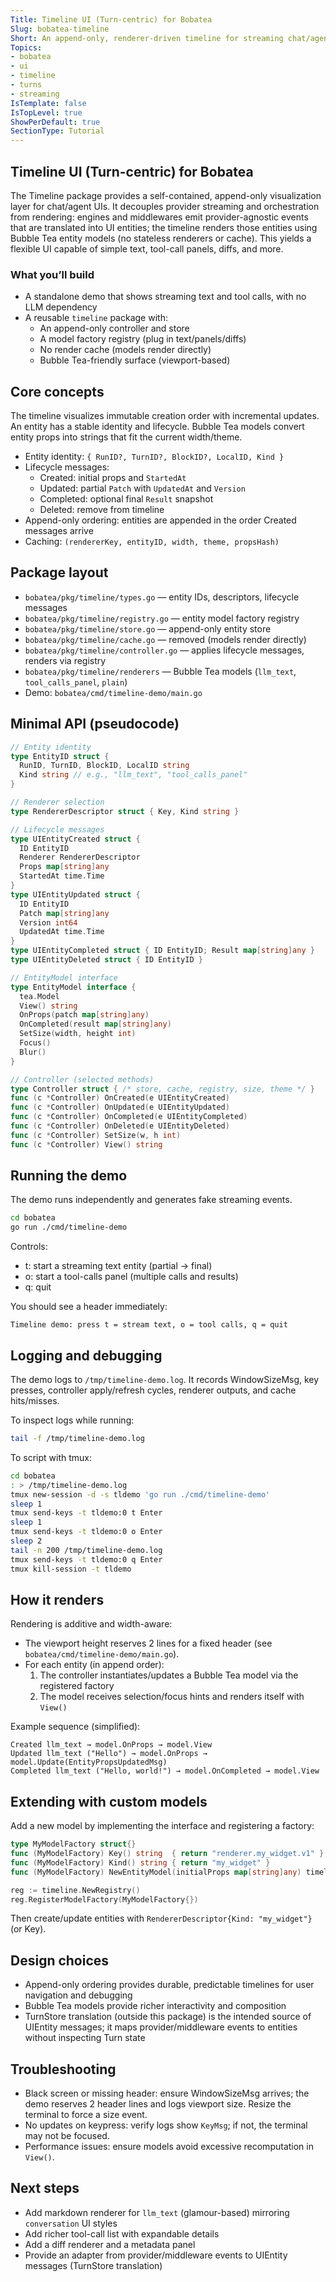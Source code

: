 ```yaml
---
Title: Timeline UI (Turn-centric) for Bobatea
Slug: bobatea-timeline
Short: An append-only, renderer-driven timeline for streaming chat/agent UIs
Topics:
- bobatea
- ui
- timeline
- turns
- streaming
IsTemplate: false
IsTopLevel: true
ShowPerDefault: true
SectionType: Tutorial
---
```


## Timeline UI (Turn-centric) for Bobatea

The Timeline package provides a self-contained, append-only visualization layer for chat/agent UIs. It decouples provider streaming and orchestration from rendering: engines and middlewares emit provider-agnostic events that are translated into UI entities; the timeline renders those entities using Bubble Tea entity models (no stateless renderers or cache). This yields a flexible UI capable of simple text, tool-call panels, diffs, and more.

### What you’ll build

- A standalone demo that shows streaming text and tool calls, with no LLM dependency
- A reusable `timeline` package with:
  - An append-only controller and store
  - A model factory registry (plug in text/panels/diffs)
  - No render cache (models render directly)
  - Bubble Tea-friendly surface (viewport-based)

## Core concepts

The timeline visualizes immutable creation order with incremental updates. An entity has a stable identity and lifecycle. Bubble Tea models convert entity props into strings that fit the current width/theme.

- Entity identity: `{ RunID?, TurnID?, BlockID?, LocalID, Kind }`
- Lifecycle messages:
  - Created: initial props and `StartedAt`
  - Updated: partial `Patch` with `UpdatedAt` and `Version`
  - Completed: optional final `Result` snapshot
  - Deleted: remove from timeline
- Append-only ordering: entities are appended in the order Created messages arrive
- Caching: `(rendererKey, entityID, width, theme, propsHash)`

## Package layout

- `bobatea/pkg/timeline/types.go` — entity IDs, descriptors, lifecycle messages
- `bobatea/pkg/timeline/registry.go` — entity model factory registry
- `bobatea/pkg/timeline/store.go` — append-only entity store
- `bobatea/pkg/timeline/cache.go` — removed (models render directly)
- `bobatea/pkg/timeline/controller.go` — applies lifecycle messages, renders via registry
- `bobatea/pkg/timeline/renderers` — Bubble Tea models (`llm_text`, `tool_calls_panel`, `plain`)
- Demo: `bobatea/cmd/timeline-demo/main.go`

## Minimal API (pseudocode)

```go
// Entity identity
type EntityID struct {
  RunID, TurnID, BlockID, LocalID string
  Kind string // e.g., "llm_text", "tool_calls_panel"
}

// Renderer selection
type RendererDescriptor struct { Key, Kind string }

// Lifecycle messages
type UIEntityCreated struct {
  ID EntityID
  Renderer RendererDescriptor
  Props map[string]any
  StartedAt time.Time
}
type UIEntityUpdated struct {
  ID EntityID
  Patch map[string]any
  Version int64
  UpdatedAt time.Time
}
type UIEntityCompleted struct { ID EntityID; Result map[string]any }
type UIEntityDeleted struct { ID EntityID }

// EntityModel interface
type EntityModel interface {
  tea.Model
  View() string
  OnProps(patch map[string]any)
  OnCompleted(result map[string]any)
  SetSize(width, height int)
  Focus()
  Blur()
}

// Controller (selected methods)
type Controller struct { /* store, cache, registry, size, theme */ }
func (c *Controller) OnCreated(e UIEntityCreated)
func (c *Controller) OnUpdated(e UIEntityUpdated)
func (c *Controller) OnCompleted(e UIEntityCompleted)
func (c *Controller) OnDeleted(e UIEntityDeleted)
func (c *Controller) SetSize(w, h int)
func (c *Controller) View() string
```

## Running the demo

The demo runs independently and generates fake streaming events.

```bash
cd bobatea
go run ./cmd/timeline-demo
```

Controls:
- t: start a streaming text entity (partial → final)
- o: start a tool-calls panel (multiple calls and results)
- q: quit

You should see a header immediately:

```
Timeline demo: press t = stream text, o = tool calls, q = quit
```

## Logging and debugging

The demo logs to `/tmp/timeline-demo.log`. It records WindowSizeMsg, key presses, controller apply/refresh cycles, renderer outputs, and cache hits/misses.

To inspect logs while running:

```bash
tail -f /tmp/timeline-demo.log
```

To script with tmux:

```bash
cd bobatea
: > /tmp/timeline-demo.log
tmux new-session -d -s tldemo 'go run ./cmd/timeline-demo'
sleep 1
tmux send-keys -t tldemo:0 t Enter
sleep 1
tmux send-keys -t tldemo:0 o Enter
sleep 2
tail -n 200 /tmp/timeline-demo.log
tmux send-keys -t tldemo:0 q Enter
tmux kill-session -t tldemo
```

## How it renders

Rendering is additive and width-aware:

- The viewport height reserves 2 lines for a fixed header (see `bobatea/cmd/timeline-demo/main.go`).
- For each entity (in append order):
  1) The controller instantiates/updates a Bubble Tea model via the registered factory
  2) The model receives selection/focus hints and renders itself with `View()`

Example sequence (simplified):

```text
Created llm_text → model.OnProps → model.View
Updated llm_text ("Hello") → model.OnProps → model.Update(EntityPropsUpdatedMsg)
Completed llm_text ("Hello, world!") → model.OnCompleted → model.View
```

## Extending with custom models

Add a new model by implementing the interface and registering a factory:

```go
type MyModelFactory struct{}
func (MyModelFactory) Key() string  { return "renderer.my_widget.v1" }
func (MyModelFactory) Kind() string { return "my_widget" }
func (MyModelFactory) NewEntityModel(initialProps map[string]any) timeline.EntityModel { /* return Bubble Tea model */ }

reg := timeline.NewRegistry()
reg.RegisterModelFactory(MyModelFactory{})
```

Then create/update entities with `RendererDescriptor{Kind: "my_widget"}` (or Key).

## Design choices

- Append-only ordering provides durable, predictable timelines for user navigation and debugging
- Bubble Tea models provide richer interactivity and composition
- TurnStore translation (outside this package) is the intended source of UIEntity messages; it maps provider/middleware events to entities without inspecting Turn state

## Troubleshooting

- Black screen or missing header: ensure WindowSizeMsg arrives; the demo reserves 2 header lines and logs viewport size. Resize the terminal to force a size event.
- No updates on keypress: verify logs show `KeyMsg`; if not, the terminal may not be focused.
- Performance issues: ensure models avoid excessive recomputation in `View()`.

## Next steps

- Add markdown renderer for `llm_text` (glamour-based) mirroring `conversation` UI styles
- Add richer tool-call list with expandable details
- Add a diff renderer and a metadata panel
- Provide an adapter from provider/middleware events to UIEntity messages (TurnStore translation)


